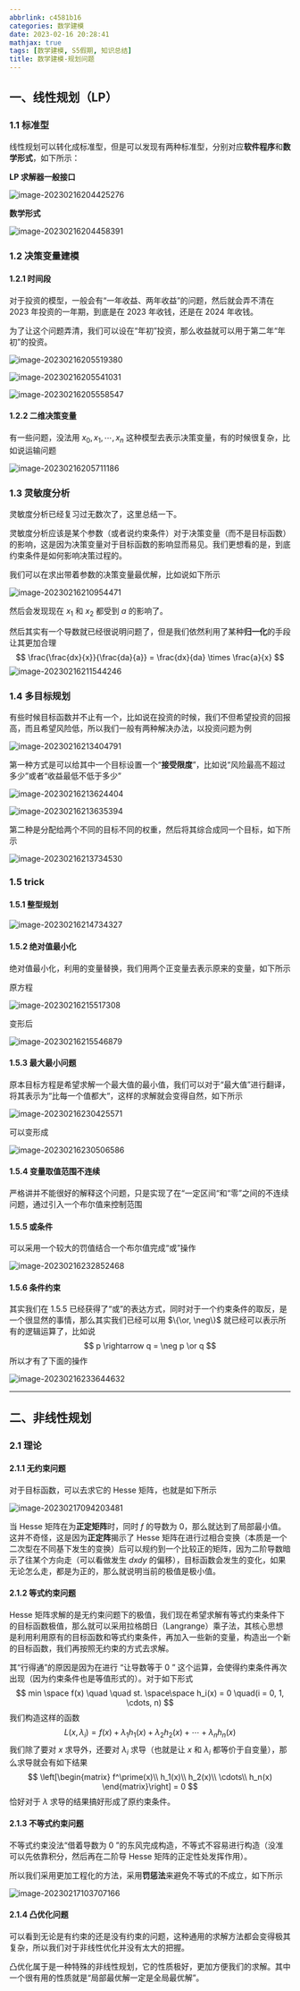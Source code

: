 ```yaml
---
abbrlink: c4581b16
categories: 数学建模
date: 2023-02-16 20:28:41
mathjax: true
tags: [数学建模, S5假期, 知识总结]
title: 数学建模-规划问题
---
```


## 一、线性规划（LP）

### 1.1 标准型

线性规划可以转化成标准型，但是可以发现有两种标准型，分别对应**软件程序**和**数学形式**，如下所示：

**LP 求解器一般接口**

![image-20230216204425276](数学建模-规划问题/image-20230216204425276.png)

**数学形式**

![image-20230216204458391](数学建模-规划问题/image-20230216204458391.png)

### 1.2 决策变量建模

#### 1.2.1 时间段

对于投资的模型，一般会有“一年收益、两年收益”的问题，然后就会弄不清在 2023 年投资的一年期，到底是在 2023 年收钱，还是在 2024 年收钱。

为了让这个问题弄清，我们可以设在“年初”投资，那么收益就可以用于第二年“年初”的投资。

![image-20230216205519380](数学建模-规划问题/image-20230216205519380.png)

![image-20230216205541031](数学建模-规划问题/image-20230216205541031.png)

![image-20230216205558547](数学建模-规划问题/image-20230216205558547.png)

#### 1.2.2 二维决策变量

有一些问题，没法用 $x_0, x_1, \cdots , x_n$ 这种模型去表示决策变量，有的时候很复杂，比如说运输问题

![image-20230216205711186](数学建模-规划问题/image-20230216205711186.png)

### 1.3 灵敏度分析

灵敏度分析已经复习过无数次了，这里总结一下。

灵敏度分析应该是某个参数（或者说约束条件）对于决策变量（而不是目标函数）的影响，这是因为决策变量对于目标函数的影响显而易见。我们更想看的是，到底约束条件是如何影响决策过程的。

我们可以在求出带着参数的决策变量最优解，比如说如下所示

![image-20230216210954471](数学建模-规划问题/image-20230216210954471.png)

然后会发现现在 $x_1$ 和 $x_2$ 都受到 $a$ 的影响了。

然后其实有一个导数就已经很说明问题了，但是我们依然利用了某种**归一化**的手段让其更加合理
$$
\frac{\frac{dx}{x}}{\frac{da}{a}} = \frac{dx}{da} \times \frac{a}{x}
$$
![image-20230216211544246](数学建模-规划问题/image-20230216211544246.png)

### 1.4 多目标规划

有些时候目标函数并不止有一个，比如说在投资的时候，我们不但希望投资的回报高，而且希望风险低，所以我们一般有两种解决办法，以投资问题为例

![image-20230216213404791](数学建模-规划问题/image-20230216213404791.png)

第一种方式是可以给其中一个目标设置一个“**接受限度**”，比如说“风险最高不超过多少”或者“收益最低不低于多少”

![image-20230216213624404](数学建模-规划问题/image-20230216213624404.png)

![image-20230216213635394](数学建模-规划问题/image-20230216213635394.png)

第二种是分配给两个不同的目标不同的权重，然后将其综合成同一个目标，如下所示

![image-20230216213734530](数学建模-规划问题/image-20230216213734530.png)

### 1.5 trick

#### 1.5.1 整型规划

![image-20230216214734327](数学建模-规划问题/image-20230216214734327.png)

#### 1.5.2 绝对值最小化

绝对值最小化，利用的变量替换，我们用两个正变量去表示原来的变量，如下所示

原方程

![image-20230216215517308](数学建模-规划问题/image-20230216215517308.png)

变形后

![image-20230216215546879](数学建模-规划问题/image-20230216215546879.png)

#### 1.5.3 最大最小问题

原本目标方程是希望求解一个最大值的最小值，我们可以对于“最大值”进行翻译，将其表示为“比每一个值都大“，这样的求解就会变得自然，如下所示

![image-20230216230425571](数学建模-规划问题/image-20230216230425571.png)

可以变形成

![image-20230216230506586](数学建模-规划问题/image-20230216230506586.png)

#### 1.5.4 变量取值范围不连续

严格讲并不能很好的解释这个问题，只是实现了在“一定区间“和“零”之间的不连续问题，通过引入一个布尔值来控制范围

#### 1.5.5 或条件

可以采用一个较大的罚值结合一个布尔值完成“或”操作

![image-20230216232852468](数学建模-规划问题/image-20230216232852468.png)

#### 1.5.6 条件约束

其实我们在 1.5.5 已经获得了“或”的表达方式，同时对于一个约束条件的取反，是一个很显然的事情，那么其实我们已经可以用 $\{\or, \neg\}$ 就已经可以表示所有的逻辑运算了，比如说
$$
p \rightarrow q = \neg p \or q
$$
所以才有了下面的操作

![image-20230216233644632](数学建模-规划问题/image-20230216233644632.png)

----



## 二、非线性规划

### 2.1 理论

#### 2.1.1 无约束问题

对于目标函数，可以去求它的 Hesse 矩阵，也就是如下所示

![image-20230217094203481](数学建模-规划问题/image-20230217094203481.png)

当 Hesse 矩阵在为**正定矩阵**时，同时 $f$ 的导数为 0，那么就达到了局部最小值。这并不奇怪，这是因为**正定阵**揭示了 Hesse 矩阵在进行过相合变换（本质是一个二次型在不同基下发生的变换）后可以规约到一个比较正的矩阵，因为二阶导数暗示了往某个方向走（可以看做发生 $dxdy$ 的偏移），目标函数会发生的变化，如果无论怎么走，都是为正的，那么就说明当前的极值是极小值。

#### 2.1.2 等式约束问题

Hesse 矩阵求解的是无约束问题下的极值，我们现在希望求解有等式约束条件下的目标函数极值，那么就可以采用拉格朗日（Langrange）乘子法，其核心思想是利用利用原有的目标函数和等式约束条件，再加入一些新的变量，构造出一个新的目标函数，我们再按照无约束的方式去求解。

其“行得通”的原因是因为在进行 “让导数等于 0 ” 这个运算，会使得约束条件再次出现（因为约束条件也是等值形式的）。对于如下形式
$$
min \space f(x) \quad \quad st. \space\space h_i(x) = 0 \quad(i = 0, 1, \cdots, n) 
$$
我们构造这样的函数
$$
L(x, \lambda_i) = f(x) + \lambda_1h_1(x) + \lambda_2h_2(x) + \cdots + \lambda_nh_n(x)
$$
我们除了要对 $x$ 求导外，还要对 $\lambda_i$ 求导（也就是让 $x$ 和 $\lambda_i$ 都等价于自变量），那么求导就会有如下结果
$$
\left[\begin{matrix}
	f^\prime(x)\\
	h_1(x)\\
	h_2(x)\\
	\cdots\\
	h_n(x)
\end{matrix}\right]
= 0
$$
恰好对于 $\lambda$ 求导的结果搞好形成了原约束条件。

#### 2.1.3 不等式约束问题

不等式约束没法“借着导数为 0 ”的东风完成构造，不等式不容易进行构造（没准可以先依靠积分，然后再在二阶导 Hesse 矩阵的正定性处发挥作用）。

所以我们采用更加工程化的方法，采用**罚惩法**来避免不等式的不成立，如下所示

![image-20230217103707166](数学建模-规划问题/image-20230217103707166.png)

#### 2.1.4 凸优化问题

可以看到无论是有约束的还是没有约束的问题，这种通用的求解方法都会变得极其复杂，所以我们对于非线性优化并没有太大的把握。

凸优化属于是一种特殊的非线性规划，它的性质极好，更加方便我们的求解。其中一个很有用的性质就是“局部最优解一定是全局最优解”。
